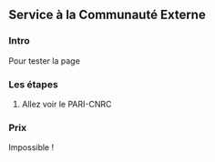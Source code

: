 ## Service à la Communauté Externe

### Intro

Pour tester la page 

### Les étapes 

1. Allez voir le PARI-CNRC


### Prix

Impossible !
